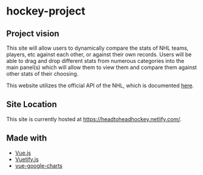 # hockey-project

## Project vision
This site will allow users to dynamically compare the stats of NHL teams, players, etc against each other, or against their own records. Users will be able to drag and drop different stats from numerous categories into the main panel(s) which will allow them to view them and compare them against other stats of their choosing.

This website utilizes the official API of the NHL, which is documented [here](https://gitlab.com/dword4/nhlapi/tree/master).

## Site Location
This site is currently hosted at https://headtoheadhockey.netlify.com/.

## Made with
- [Vue.js](https://vuejs.org/)
- [Vuetify.js](https://vuetifyjs.com/en/)
- [vue-google-charts](https://github.com/devstark-com/vue-google-charts?ref=madewithvuejs.com)
